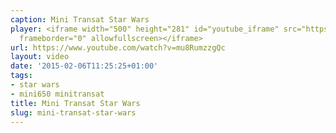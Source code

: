 ```yaml
---
caption: Mini Transat Star Wars
player: <iframe width="500" height="281" id="youtube_iframe" src="https://www.youtube.com/embed/mu8RumzzgQc?feature=oembed&amp;enablejsapi=1&amp;origin=https://safe.txmblr.com&amp;wmode=opaque"
  frameborder="0" allowfullscreen></iframe>
url: https://www.youtube.com/watch?v=mu8RumzzgQc
layout: video
date: '2015-02-06T11:25:25+01:00'
tags:
- star wars
- mini650 minitransat
title: Mini Transat Star Wars
slug: mini-transat-star-wars
---
```


